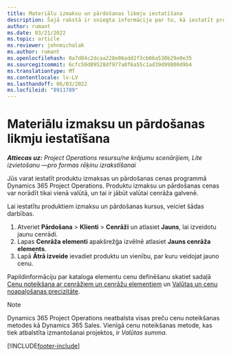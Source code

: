 ```yaml
---
title: Materiālu izmaksu un pārdošanas likmju iestatīšana
description: Šajā rakstā ir sniegta informācija par to, kā iestatīt projektu materiālos izmantoto izmaksu un pārdošanas kursus.
author: rumant
ms.date: 03/21/2022
ms.topic: article
ms.reviewer: johnmichalak
ms.author: rumant
ms.openlocfilehash: 0a7d84c2dcaa228e06add2f3cb06a530b29e0e35
ms.sourcegitcommit: 6cfc50d89528df977a8f6a55c1ad39d99800d9b4
ms.translationtype: MT
ms.contentlocale: lv-LV
ms.lasthandoff: 06/03/2022
ms.locfileid: "8911789"
---
```

# <a name="set-up-cost-and-sales-rates-for-materials"></a>Materiālu izmaksu un pārdošanas likmju iestatīšana

_**Attiecas uz:** Project Operations resursu/ne krājumu scenārijiem, Lite izvietošanu —pro formas rēķinu izrakstīšanai_

Jūs varat iestatīt produktu izmaksas un pārdošanas cenas programmā Dynamics 365 Project Operations. Produktu izmaksu un pārdošanas cenas var norādīt tikai vienā valūtā, un tai ir jābūt valūtai cenrāža galvenē.

Lai iestatītu produktiem izmaksu un pārdošanas kursus, veiciet šādas darbības. 

1. Atveriet **Pārdošana** > **Klienti** > **Cenrāži** un atlasiet **Jauns**, lai izveidotu jaunu cenrādi. 
2. Lapas **Cenrāža elementi** apakšrežģa izvēlnē atlasiet **Jauns cenrāža elements**. 
3. Lapā **Ātrā izveide** ievadiet produktu un vienību, par kuru veidojat jauno cenu.

Papildinformāciju par kataloga elementu cenu definēšanu skatiet sadaļā [Cenu noteikšana ar cenrāžiem un cenrāžu elementiem](/dynamics365/sales/create-price-lists-price-list-items-define-pricing-products) un [Valūtas un cenu noapaļošanas precizitāte](/dynamics365/sales/decimal-precision-currency-pricing).
> [!NOTE]
> Dynamics 365 Project Operations neatbalsta visas preču cenu noteikšanas metodes kā Dynamics 365 Sales. Vienīgā cenu noteikšanas metode, kas tiek atbalstīta izmantošanai projektos, ir *Valūtas summa*.


[!INCLUDE[footer-include](../includes/footer-banner.md)]
